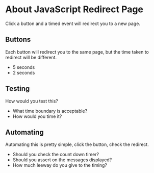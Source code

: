 # About JavaScript Redirect Page

<div class="explanation">
        <p>Click a button and a timed event will redirect you to a new page.
        </p>
</div>

<!-- TOC -->

## Buttons

Each button will redirect you to the same page, but the time taken to redirect will be different.

- 5 seconds
- 2 seconds

## Testing

How would you test this?

- What time boundary is acceptable?
- How would you time it?

## Automating

Automating this is pretty simple, click the button, check the redirect.

- Should you check the count down timer?
- Should you assert on the messages displayed?
- How much leeway do you give to the timing?

